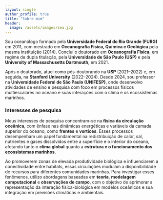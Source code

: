 ```yaml
---
layout: single
author_profile: true
title: "Sobre mim"
header:
  image: /assets/images/sea.jpg
---
```


Sou oceanólogo formado pela **Universidade Federal do Rio Grande (FURG)** em 2011, com mestrado em **Oceanografia Física, Química e Geológica** pela mesma instituição (2014). Concluí o doutorado em **Oceanografia Física**, em regime de dupla titulação, pela **Universidade de São Paulo (USP)** e pela **University of Massachusetts Dartmouth**, em 2021.

Após o doutorado, atuei como pós-doutorando na **USP** (2021–2022) e, em seguida, na **Stanford University** (2022–2024). Desde 2024, sou professor na **Universidade Federal de São Paulo (UNIFESP)**, onde desenvolvo atividades de ensino e pesquisa com foco em processos físicos multiescalares no oceano e suas interações com o clima e os ecossistemas marinhos.

### Interesses de pesquisa

Meus interesses de pesquisa concentram-se na **física da circulação oceânica**, com ênfase nas dinâmicas energéticas e variáveis da camada superior do oceano, como **frentes** e **vortices**. Esses processos desempenham um papel fundamental na redistribuição de calor, sal, nutrientes e gases dissolvidos entre a superfície e o interior do oceano, afetando tanto o **clima global** quanto a **estrutura e o funcionamento dos ecossistemas marinhos**.

Ao promoverem zonas de elevada produtividade biológica e influenciarem a conectividade entre habitats, essas circulações modulam a disponibilidade de recursos para diferentes comunidades marinhas. Para investigar esses fenômenos, utilizo abordagens baseadas em **teoria**, **modelagem computacional** e **observações de campo**, com o objetivo de aprimorar a representação da interação física-biológica em modelos oceânicos e sua integração em previsões climáticas e ambientais.
